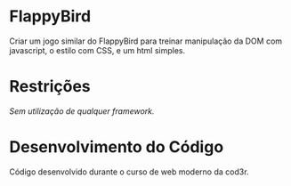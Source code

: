 # FlappyBird
Criar um jogo similar do FlappyBird para treinar manipulação da DOM com javascript, o estilo com CSS, e um html simples. 

# Restrições
*Sem utilização de qualquer framework.*

# Desenvolvimento do Código
Código desenvolvido durante o curso de web moderno da cod3r.
